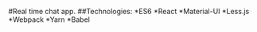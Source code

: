 #Real time chat app.
##Technologies:
  *ES6
  *React
  *Material-UI
  *Less.js
  *Webpack
  *Yarn
  *Babel
